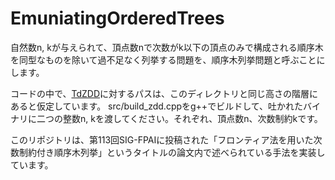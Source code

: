 # EmuniatingOrderedTrees 
自然数n, kが与えられて、頂点数nで次数がk以下の頂点のみで構成される順序木を同型なものを除いて過不足なく列挙する問題を、順序木列挙問題と呼ぶことにします。

コードの中で、[TdZDD](https://github.com/kunisura/TdZdd)に対するパスは、このディレクトリと同じ高さの階層にあると仮定しています。
src/build_zdd.cppをg++でビルドして、吐かれたバイナリに二つの整数n, kを渡してください。それぞれ、頂点数n、次数制約kです。

このリポジトリは、第113回SIG-FPAIに投稿された「フロンティア法を用いた次数制約付き順序木列挙」というタイトルの論文内で述べられている手法を実装しています。
